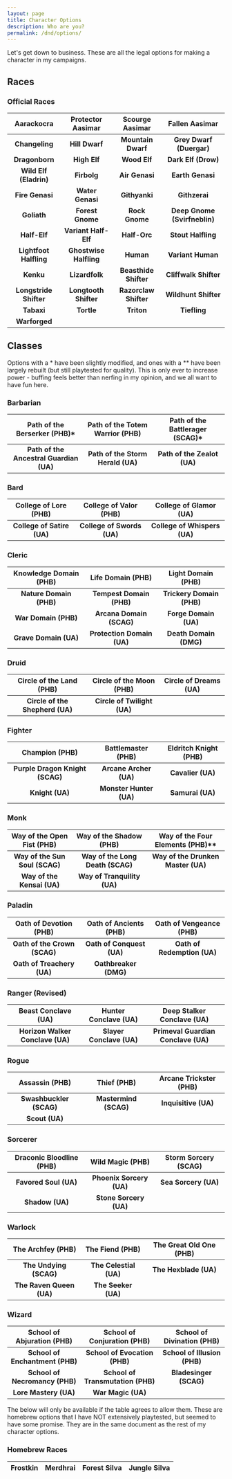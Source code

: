 ```yaml
---
layout: page
title: Character Options
description: Who are you?
permalink: /dnd/options/
---
```

Let's get down to business. These are all the legal options for making a character in my campaigns.

## Races
### Official Races
| Aarackocra | Protector Aasimar | Scourge Aasimar | Fallen Aasimar |
|:---:|:---:|:---:|:---:|
|**Changeling** | **Hill Dwarf** | **Mountain Dwarf** | **Grey Dwarf (Duergar)** |
|**Dragonborn**|**High Elf**|**Wood Elf** | **Dark Elf (Drow)**|
|**Wild Elf (Eladrin)**|**Firbolg**|**Air Genasi**|**Earth Genasi**|
|**Fire Genasi**|**Water Genasi**|**Githyanki**|**Githzerai**|
|**Goliath**|**Forest Gnome**|**Rock Gnome**|**Deep Gnome (Svirfneblin)**|
|**Half-Elf**|**Variant Half-Elf**|**Half-Orc**|**Stout Halfling**|
|**Lightfoot Halfling**|**Ghostwise Halfling**|**Human**|**Variant Human**|
|**Kenku**|**Lizardfolk**|**Beasthide Shifter**|**Cliffwalk Shifter**|
|**Longstride Shifter**|**Longtooth Shifter**|**Razorclaw Shifter**|**Wildhunt Shifter**|
|**Tabaxi**|**Tortle**|**Triton**|**Tiefling**|**Variant Tiefling**|
|**Warforged**| | | |

## Classes
Options with a \* have been slightly modified, and ones with a \*\* have been largely rebuilt (but still playtested for quality). This is only ever to increase power - buffing feels better than nerfing in my opinion, and we all want to have fun here.
### Barbarian
|Path of the Berserker (PHB)\* | Path of the Totem Warrior (PHB) | Path of the Battlerager (SCAG)\*|
|:---:|:---:|:---:|
|**Path of the Ancestral Guardian (UA)**|**Path of the Storm Herald (UA)**|**Path of the Zealot (UA)**|

### Bard
| College of Lore (PHB) | College of Valor (PHB) | College of Glamor (UA) |
|:---:|:---:|:---:|
|**College of Satire (UA)**|**College of Swords (UA)**|**College of Whispers (UA)**|

### Cleric
|Knowledge Domain (PHB)|Life Domain (PHB)|Light Domain (PHB)|
|:---:|:---:|:---:|
|**Nature Domain (PHB)**|**Tempest Domain (PHB)**|**Trickery Domain (PHB)**|
|**War Domain (PHB)**|**Arcana Domain (SCAG)**|**Forge Domain (UA)**|
|**Grave Domain (UA)**|**Protection Domain (UA)**|**Death Domain (DMG)**|

### Druid
|Circle of the Land (PHB)|Circle of the Moon (PHB)|Circle of Dreams (UA)|
|:---:|:---:|:---:|
|**Circle of the Shepherd (UA)**|**Circle of Twilight (UA)**| |

### Fighter
|Champion (PHB)|Battlemaster (PHB)|Eldritch Knight (PHB)
|:---:|:---:|:---:|
|**Purple Dragon Knight (SCAG)**|**Arcane Archer (UA)**|**Cavalier (UA)**|
|**Knight (UA)**|**Monster Hunter (UA)**|**Samurai (UA)**|

### Monk
|Way of the Open Fist (PHB)|Way of the Shadow (PHB)|Way of the Four Elements (PHB)\*\*|
|:---:|:---:|:---:|
|**Way of the Sun Soul (SCAG)**|**Way of the Long Death (SCAG)**|**Way of the Drunken Master (UA)**|
|**Way of the Kensai (UA)**|**Way of Tranquility (UA)**| |

### Paladin
|Oath of Devotion (PHB)|Oath of Ancients (PHB)|Oath of Vengeance (PHB)|
|:---:|:---:|:---:|
|**Oath of the Crown (SCAG)**|**Oath of Conquest (UA)**|**Oath of Redemption (UA)**|
|**Oath of Treachery (UA)**|**Oathbreaker (DMG)**| |

### Ranger (Revised)
|Beast Conclave (UA)|Hunter Conclave (UA)|Deep Stalker Conclave (UA)|
|:---:|:---:|:---:|
|**Horizon Walker Conclave (UA)**|**Slayer Conclave (UA)**|**Primeval Guardian Conclave (UA)**|

### Rogue
|Assassin (PHB)|Thief (PHB)|Arcane Trickster (PHB)|
|:---:|:---:|:---:|
|**Swashbuckler (SCAG)**|**Mastermind (SCAG)**|**Inquisitive (UA)**|
|**Scout (UA)**| | |

### Sorcerer
|Draconic Bloodline (PHB)|Wild Magic (PHB)|Storm Sorcery (SCAG)|
|:---:|:---:|:---:|
|**Favored Soul (UA)**|**Phoenix Sorcery (UA)**|**Sea Sorcery (UA)**|
|**Shadow (UA)**|**Stone Sorcery (UA)**| |

### Warlock
|The Archfey (PHB)|The Fiend (PHB)|The Great Old One (PHB)|
|:---:|:---:|:---:|
|**The Undying (SCAG)**|**The Celestial (UA)**|**The Hexblade (UA)**|
|**The Raven Queen (UA)**|**The Seeker (UA)**| |

### Wizard
|School of Abjuration (PHB)|School of Conjuration (PHB)|School of Divination (PHB)|
|:---:|:---:|:---:|
|**School of Enchantment (PHB)**|**School of Evocation (PHB)**|**School of Illusion (PHB)**|
|**School of Necromancy (PHB)**|**School of Transmutation (PHB)**|**Bladesinger (SCAG)**|
|**Lore Mastery (UA)**|**War Magic (UA)**| |

The below will only be available if the table agrees to allow them. These are homebrew options that I have NOT extensively playtested, but seemed to have some promise. They are in the same document as the rest of my character options.
### Homebrew Races
| Frostkin | Merdhrai | Forest Silva | Jungle Silva |
|:---:|:---:|:---:|:---:|
